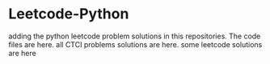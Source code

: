 # Leetcode-Python
adding the python leetcode problem solutions in this repositories. 
The code files are here.
all CTCI problems solutions are here.
some leetcode solutions are here

































































































































































































































































































































